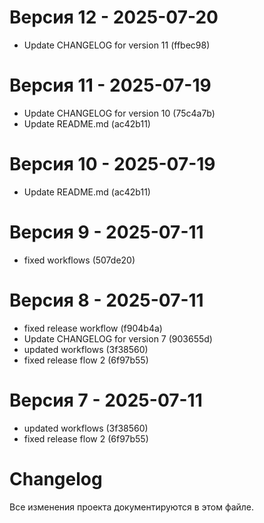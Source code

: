 # Версия 12 - 2025-07-20

- Update CHANGELOG for version 11 (ffbec98)

# Версия 11 - 2025-07-19

- Update CHANGELOG for version 10 (75c4a7b)
- Update README.md (ac42b11)

# Версия 10 - 2025-07-19

- Update README.md (ac42b11)

# Версия 9 - 2025-07-11

- fixed workflows (507de20)

# Версия 8 - 2025-07-11

- fixed release workflow (f904b4a)
- Update CHANGELOG for version 7 (903655d)
- updated workflows (3f38560)
- fixed release flow 2 (6f97b55)

# Версия 7 - 2025-07-11

- updated workflows (3f38560)
- fixed release flow 2 (6f97b55)

# Changelog

Все изменения проекта документируются в этом файле.